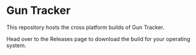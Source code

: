 # Gun Tracker

This repository hosts the cross platform builds of Gun Tracker. 

Head over to the Releases page to download the build for your operating system.